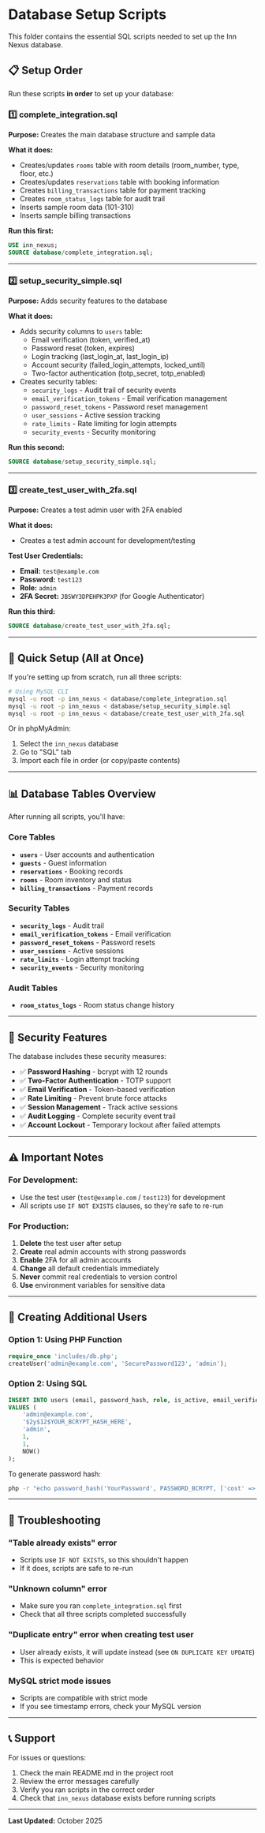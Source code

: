 # Database Setup Scripts

This folder contains the essential SQL scripts needed to set up the Inn Nexus database.

## 📋 Setup Order

Run these scripts **in order** to set up your database:

### 1️⃣ **complete_integration.sql**
**Purpose:** Creates the main database structure and sample data

**What it does:**
- Creates/updates `rooms` table with room details (room_number, type, floor, etc.)
- Creates/updates `reservations` table with booking information
- Creates `billing_transactions` table for payment tracking
- Creates `room_status_logs` table for audit trail
- Inserts sample room data (101-310)
- Inserts sample billing transactions

**Run this first:**
```sql
USE inn_nexus;
SOURCE database/complete_integration.sql;
```

---

### 2️⃣ **setup_security_simple.sql**
**Purpose:** Adds security features to the database

**What it does:**
- Adds security columns to `users` table:
  - Email verification (token, verified_at)
  - Password reset (token, expires)
  - Login tracking (last_login_at, last_login_ip)
  - Account security (failed_login_attempts, locked_until)
  - Two-factor authentication (totp_secret, totp_enabled)
- Creates security tables:
  - `security_logs` - Audit trail of security events
  - `email_verification_tokens` - Email verification management
  - `password_reset_tokens` - Password reset management
  - `user_sessions` - Active session tracking
  - `rate_limits` - Rate limiting for login attempts
  - `security_events` - Security monitoring

**Run this second:**
```sql
SOURCE database/setup_security_simple.sql;
```

---

### 3️⃣ **create_test_user_with_2fa.sql**
**Purpose:** Creates a test admin user with 2FA enabled

**What it does:**
- Creates a test admin account for development/testing

**Test User Credentials:**
- **Email:** `test@example.com`
- **Password:** `test123`
- **Role:** `admin`
- **2FA Secret:** `JBSWY3DPEHPK3PXP` (for Google Authenticator)

**Run this third:**
```sql
SOURCE database/create_test_user_with_2fa.sql;
```

---

## 🚀 Quick Setup (All at Once)

If you're setting up from scratch, run all three scripts:

```bash
# Using MySQL CLI
mysql -u root -p inn_nexus < database/complete_integration.sql
mysql -u root -p inn_nexus < database/setup_security_simple.sql
mysql -u root -p inn_nexus < database/create_test_user_with_2fa.sql
```

Or in phpMyAdmin:
1. Select the `inn_nexus` database
2. Go to "SQL" tab
3. Import each file in order (or copy/paste contents)

---

## 📊 Database Tables Overview

After running all scripts, you'll have:

### Core Tables
- **`users`** - User accounts and authentication
- **`guests`** - Guest information
- **`reservations`** - Booking records
- **`rooms`** - Room inventory and status
- **`billing_transactions`** - Payment records

### Security Tables
- **`security_logs`** - Audit trail
- **`email_verification_tokens`** - Email verification
- **`password_reset_tokens`** - Password resets
- **`user_sessions`** - Active sessions
- **`rate_limits`** - Login attempt tracking
- **`security_events`** - Security monitoring

### Audit Tables
- **`room_status_logs`** - Room status change history

---

## 🔐 Security Features

The database includes these security measures:
- ✅ **Password Hashing** - bcrypt with 12 rounds
- ✅ **Two-Factor Authentication** - TOTP support
- ✅ **Email Verification** - Token-based verification
- ✅ **Rate Limiting** - Prevent brute force attacks
- ✅ **Session Management** - Track active sessions
- ✅ **Audit Logging** - Complete security event trail
- ✅ **Account Lockout** - Temporary lockout after failed attempts

---

## ⚠️ Important Notes

### For Development:
- Use the test user (`test@example.com` / `test123`) for development
- All scripts use `IF NOT EXISTS` clauses, so they're safe to re-run

### For Production:
1. **Delete** the test user after setup
2. **Create** real admin accounts with strong passwords
3. **Enable** 2FA for all admin accounts
4. **Change** all default credentials immediately
5. **Never** commit real credentials to version control
6. **Use** environment variables for sensitive data

---

## 📝 Creating Additional Users

### Option 1: Using PHP Function
```php
require_once 'includes/db.php';
createUser('admin@example.com', 'SecurePassword123', 'admin');
```

### Option 2: Using SQL
```sql
INSERT INTO users (email, password_hash, role, is_active, email_verified, email_verified_at)
VALUES (
    'admin@example.com',
    '$2y$12$YOUR_BCRYPT_HASH_HERE',
    'admin',
    1,
    1,
    NOW()
);
```

To generate password hash:
```bash
php -r "echo password_hash('YourPassword', PASSWORD_BCRYPT, ['cost' => 12]);"
```

---

## 🔧 Troubleshooting

### "Table already exists" error
- Scripts use `IF NOT EXISTS`, so this shouldn't happen
- If it does, scripts are safe to re-run

### "Unknown column" error
- Make sure you ran `complete_integration.sql` first
- Check that all three scripts completed successfully

### "Duplicate entry" error when creating test user
- User already exists, it will update instead (see `ON DUPLICATE KEY UPDATE`)
- This is expected behavior

### MySQL strict mode issues
- Scripts are compatible with strict mode
- If you see timestamp errors, check your MySQL version

---

## 📞 Support

For issues or questions:
1. Check the main README.md in the project root
2. Review the error messages carefully
3. Verify you ran scripts in the correct order
4. Check that `inn_nexus` database exists before running scripts

---

**Last Updated:** October 2025

